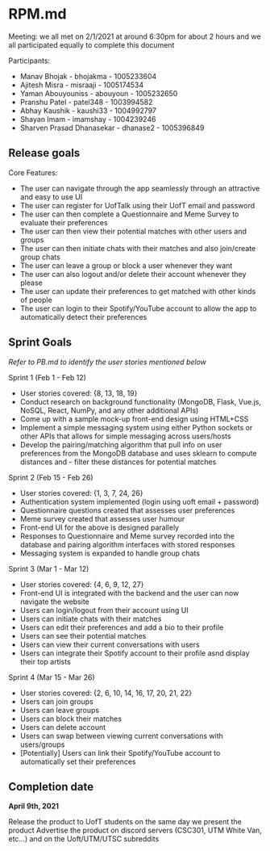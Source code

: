 # RPM.md

Meeting: we all met on 2/1/2021 at around 6:30pm for about 2 hours and we all participated equally to complete this document 

Participants:

- Manav Bhojak - bhojakma - 1005233604
- Ajitesh Misra - misraaji - 1005174534
- Yaman Abouyouniss - abouyoun - 1005232650
- Pranshu Patel - patel348 - 1003994582
- Abhay Kaushik - kaushi33 - 1004992797
- Shayan Imam - imamshay - 1004239246
- Sharven Prasad Dhanasekar - dhanase2 - 1005396849

## Release goals

Core Features:
- The user can navigate through the app seamlessly through an attractive and easy to use UI
- The user can register for UofTalk using their UofT email and password
- The user can then complete a Questionnaire and Meme Survey to evaluate their preferences
- The user can then view their potential matches with other users and groups
- The user can then initiate chats with their matches and also join/create group chats
- The user can leave a group or block a user whenever they want
- The user can also logout and/or delete their account whenever they please
- The user can update their preferences to get matched with other kinds of people
- The user can login to their Spotify/YouTube account to allow the app to automatically detect their preferences

## Sprint Goals

*Refer to PB.md to identify the user stories mentioned below*

Sprint 1 (Feb 1 - Feb 12)
- User stories covered: {8, 13, 18, 19}
- Conduct research on background functionality (MongoDB, Flask, Vue.js, NoSQL, React, NumPy, and any other additional APIs)
- Come up with a sample mock-up front-end design using HTML+CSS
- Implement a simple messaging system using either Python sockets or other APIs that allows for simple messaging across users/hosts
- Develop the pairing/matching algorithm that pull info on user preferences from the MongoDB database and uses sklearn to compute distances and - filter these distances for potential matches

Sprint 2 (Feb 15 - Feb 26)
- User stories covered: {1, 3, 7, 24, 26}
- Authentication system implemented (login using uoft email + password)
- Questionnaire questions created that assesses user preferences
- Meme survey created that assesses user humour
- Front-end UI for the above is designed parallely
- Responses to Questionnaire and Meme survey recorded into the database and pairing algorithm interfaces with stored responses
- Messaging system is expanded to handle group chats

Sprint 3 (Mar 1 - Mar 12)
- User stories covered: {4, 6, 9, 12, 27}
- Front-end UI is integrated with the backend and the user can now navigate the website
- Users can login/logout from their account using UI
- Users can initiate chats with their matches
- Users can edit their preferences and add a bio to their profile
- Users can see their potential matches
- Users can view their current conversations with users
- Users can integrate their Spotify account to their profile asnd display their top artists

Sprint 4 (Mar 15 - Mar 26)
- User stories covered: {2, 6, 10, 14, 16, 17, 20, 21, 22}
- Users can join groups
- Users can leave groups
- Users can block their matches
- Users can delete account
- Users can swap between viewing current conversations with users/groups
- [Potentially] Users can link their Spotify/YouTube account to automatically set their preferences

## Completion date 

**April 9th, 2021**

Release the product to UofT students on the same day we present the product
Advertise the product on discord servers (CSC301, UTM White Van, etc…) and on the Uoft/UTM/UTSC subreddits
